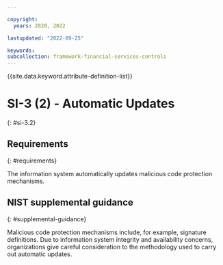 ```yaml
---

copyright:
  years: 2020, 2022

lastupdated: "2022-09-25"

keywords: 
subcollection: framework-financial-services-controls
---
```


{{site.data.keyword.attribute-definition-list}}

         
# SI-3 (2) - Automatic Updates
{: #si-3.2}

## Requirements
{: #requirements}

The information system automatically updates malicious code protection mechanisms.

## NIST supplemental guidance
{: #supplemental-guidance}

Malicious code protection mechanisms include, for example, signature definitions. Due to information system integrity and availability concerns, organizations give careful consideration to the methodology used to carry out automatic updates.



